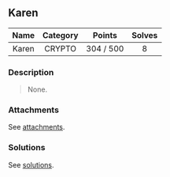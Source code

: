 ## Karen

|  Name  |  Category  |  Points  |  Solves  |
| :----: | :----: | :----: | :----: |
|  Karen  |  CRYPTO  |  304 / 500  |  8  |

### Description
> None.

### Attachments
See [attachments](https://github.com/roadicing/ctf-writeups/tree/main/2022/zer0ptsctf/karen/attachments).

### Solutions
See [solutions](https://github.com/roadicing/ctf-writeups/tree/main/2022/zer0ptsctf/karen/solutions).
